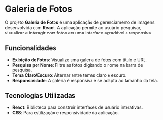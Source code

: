 # Galeria de Fotos

O projeto **Galeria de Fotos** é uma aplicação de gerenciamento de imagens desenvolvida com **React**. A aplicação permite ao usuário pesquisar, visualizar e interagir com fotos em uma interface agradável e responsiva. 

## Funcionalidades

- **Exibição de Fotos**: Visualize uma galeria de fotos com título e URL.
- **Pesquisa por Nome**: Filtre as fotos digitando o nome na barra de pesquisa.
- **Tema Claro/Escuro**: Alternar entre temas claro e escuro.
- **Responsividade**: A galeria é responsiva e se adapta ao tamanho da tela.

## Tecnologias Utilizadas

- **React**: Biblioteca para construir interfaces de usuário interativas.
- **CSS**: Para estilização e responsividade da aplicação.
